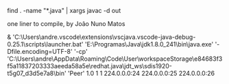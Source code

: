 find . -name "*.java" | xargs javac -d out

one liner to compile, by João Nuno Matos


 & 'C:\Users\andre\.vscode\extensions\vscjava.vscode-java-debug-0.25.1\scripts\launcher.bat' 'E:\Programas\Java\jdk1.8.0_241\bin\java.exe' '-Dfile.encoding=UTF-8' '-cp' 'C:\Users\andre\AppData\Roaming\Code\User\workspaceStorage\e84683f3f5a11837203333aeeda58a5e\redhat.java\jdt_ws\sdis1920-t5g07_d3d5e7a8\bin' 'Peer' 1.0 1 1 224.0.0.0:24 224.0.0.0:25 224.0.0.0:26